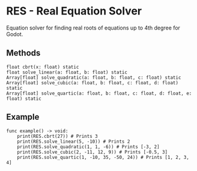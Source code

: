 # RES - Real Equation Solver
Equation solver for finding real roots of equations up to 4th degree for Godot.

## Methods
```gdscript
float cbrt(x: float) static
float solve_linear(a: float, b: float) static
Array[float] solve_quadratic(a: float, b: float, c: float) static
Array[float] solve_cubic(a: float, b: float, c: float, d: float) static
Array[float] solve_quartic(a: float, b: float, c: float, d: float, e: float) static
```

## Example
```gdscript
func example() -> void:
	print(RES.cbrt(27)) # Prints 3
	print(RES.solve_linear(5, -10)) # Prints 2
	print(RES.solve_quadratic(1, 1, -6)) # Prints [-3, 2]
	print(RES.solve_cubic(2, -11, 12, 9)) # Prints [-0.5, 3]
	print(RES.solve_quartic(1, -10, 35, -50, 24)) # Prints [1, 2, 3, 4]
```
